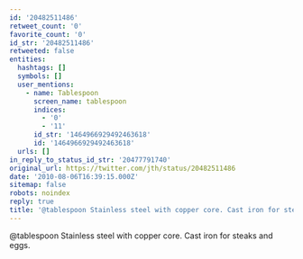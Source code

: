 ```yaml
---
id: '20482511486'
retweet_count: '0'
favorite_count: '0'
id_str: '20482511486'
retweeted: false
entities:
  hashtags: []
  symbols: []
  user_mentions:
    - name: Tablespoon
      screen_name: tablespoon
      indices:
        - '0'
        - '11'
      id_str: '1464966929492463618'
      id: '1464966929492463618'
  urls: []
in_reply_to_status_id_str: '20477791740'
original_url: https://twitter.com/jth/status/20482511486
date: '2010-08-06T16:39:15.000Z'
sitemap: false
robots: noindex
reply: true
title: '@tablespoon Stainless steel with copper core. Cast iron for steaks and eggs.'
---
```


@tablespoon Stainless steel with copper core. Cast iron for steaks and eggs.